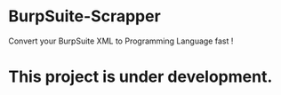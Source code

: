 # BurpSuite-Scrapper
Convert your BurpSuite XML to Programming Language fast !

# This project is under development.
